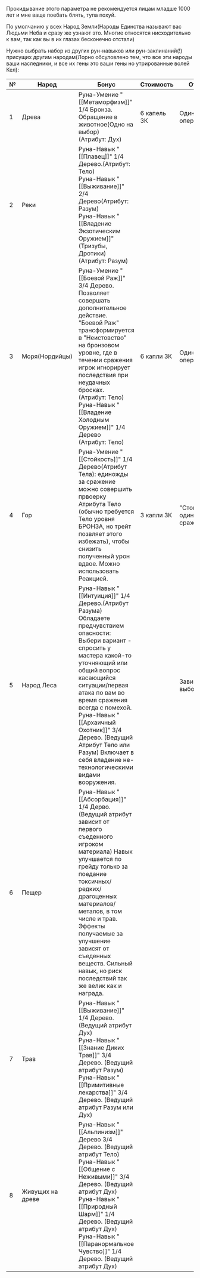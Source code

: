 Прокидывание этого параметра  не рекомендуется лицам младше 1000 лет и мне ваще поебать блять, тупа похуй.

По умолчанию у всех Народ Земли(Народы Единства называют вас Людьми Неба и сразу же узнают это. Многие относятся нисходительно к вам, так как вы в их глазах бесконечно отстали)

Нужно выбрать набор из других рун-навыков или рун-заклинаний(!) присущих другим народам(Лорно обсуловлено тем, что все эти народы ваши наследники, и все их гены это ваши гены но утрированные волей Кел):

| №   | Народ            | Бонус                                                                                                                                                                                                                                                                                                                                                                                               | Стоимость   | Откат                             |
| --- | ---------------- | --------------------------------------------------------------------------------------------------------------------------------------------------------------------------------------------------------------------------------------------------------------------------------------------------------------------------------------------------------------------------------------------------- | ----------- | --------------------------------- |
| 1   | Древа            | Руна-Умение "[[Метаморфизм]]"  1/4 Бронза. Обращение в животное(Одно на выбор)<br>(Атрибут: Дух)                                                                                                                                                                                                                                                                                                    | 6 капель ЗК | Один раз за операцию              |
| 2   | Реки             | Руна-Навык "[[Плавец]]" 1/4 Дерево.(Атрибут: Тело)<br>Руна-Навык "[[Выживание]]" 2/4 Дерево(Атрибут: Разум)<br>Руна-Навык "[[Владение Экзотическим Оружием]]"(Тризубы, Дротики) (Атрибут: Разум)                                                                                                                                                                                                    |             |                                   |
| 3   | Моря(Нордийцы)   | Руна-Умение "[[Боевой Раж]]" 3/4 Дерево. Позволяет совершать дополнительное действие. <br>"Боевой Раж" трансформируется в "Неистовство" на бронзовом уровне, где в течении сражения игрок игнорирует последствия при неудачных бросках.<br>(Атрибут: Тело)<br>Руна-Навык "[[Владение Холодным Оружием]]" 1/4 Дерево<br>(Атрибут: Тело)                                                              | 6 капли ЗК  | Один раз за операцию              |
| 4   | Гор              | Руна-Умение "[[Стойкость]]" 1/4 Дерево(Атрибут Тела): единожды за сражение можно совершить првоерку Атрибута Тело (обычно требуется Тело уровня БРОНЗА, но трейт позвляет этого избежать), чтобы снизить полученный урон вдвое. Можно использовать Реакцией.                                                                                                                                        | 3 капли ЗК  | "Стойкость" один раз за сражение. |
| 5   | Народ Леса       | Руна-Навык "[[Интуиция]]" 1/4 Дерево.(Атрибут Разума)<br>Обладаете предчувствием опасности: Выбери вариант - спросить у мастера какой-то уточняющий или общий вопрос касающийся ситуации/первая атака по вам во время сражения всегда с помехой.<br>Руна-Навык "[[Архаичный Охотник]]" 3/4 Дерево. (Ведущий Атрибут Тело или Разум) Включает в себя владение не-технологическими видами вооружения. |             | Зависит от выбора                 |
| 6   | Пещер            | Руна-Навык "[[Абсорбация]]" 1/4 Дерво.(Ведущий атрибут зависит от первого съеденного игроком материала) Навык улучшается по грейду только за поедание токсичных/редких/драгоценных материалов/металов, в том числе и трав. Эффекты получаемые за улучшение зависят от съеденных веществ. Сильный навык, но риск последствий так же велик как и награда.                                             |             |                                   |
| 7   | Трав             | Руна-Навык "[[Выживание]]" 1/4 Дерево. (Ведущий атрибут Дух)<br>Руна-Навык "[[Знание Диких Трав]]" 3/4 Дерево. (Ведущий атрибут Разум)<br>Руна-Навык "[[Примитивные лекарства]]" 3/4 Дерево. (Ведущий атрибут Разум или Дух)                                                                                                                                                                        |             |                                   |
| 8   | Живущих на древе | Руна-Навык "[[Альпинизм]]" Дерево 3/4 Дерево. (Ведущий атрибут Тело)<br>Руна-Навык "[[Общение с Неживыми]]" 3/4 Дерево. (Ведущий атрибут Дух)<br>Руна-Навык "[[Природный Шарм]]" 1/4 Дерево. (Ведущий атрибут Дух)<br>Руна-Навык "[[Паранормальное Чувство]]" 1/4 Дерево. (Ведущий атрибут Дух)<br>                                                                                                 |             |                                   |
